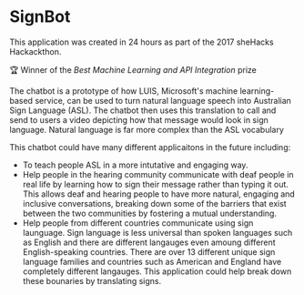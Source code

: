 # SignBot
This application was created in 24 hours as part of the 2017 sheHacks Hackackthon. 

🏆 Winner of the *Best Machine Learning and API Integration* prize


The chatbot is a prototype of how LUIS, Microsoft's machine learning-based service, can be used to turn natural language speech into Australian Sign Language (ASL). The chatbot then uses this translation to call and send to users a video depicting how that message would look in sign language. Natural language is far more complex than the ASL vocabulary 


This chatbot could have many different applicaitons in the future including:
* To teach people ASL in a more intutative and engaging way. 
* Help people in the hearing community communicate with deaf people in real life by learning how to sign their message rather than typing it out. This allows deaf and hearing people to have more natural, engaging and inclusive conversations, breaking down some of the barriers that exist between the two communities by fostering a mutual understanding. 
* Help people from different countries communicate using sign launguage. Sign language is less universal than spoken languages such as English and there are different langauges even amoung different English-speaking countries. There are over 13 different unique sign language families and countries such as American and England have completely different langauges. This application could help break down these bounaries by translating signs.  
